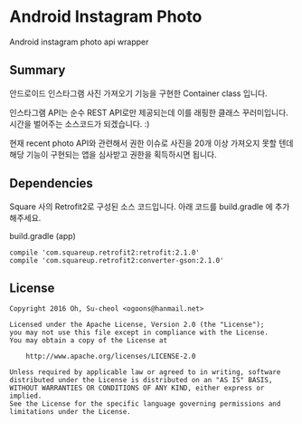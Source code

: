 # Android Instagram Photo

Android instagram photo api wrapper

## Summary

안드로이드 인스타그램 사진 가져오기 기능을 구현한 Container class 입니다.

인스타그램 API는 순수 REST API로만 제공되는데 이를 래핑한 클래스 꾸러미입니다.
시간을 벌어주는 소스코드가 되겠습니다. :)

현재 recent photo API와 관련해서 권한 이슈로 사진을 20개 이상 가져오지 못할 텐데 
해당 기능이 구현되는 앱을 심사받고 권한을 획득하시면 됩니다.

## Dependencies

Square 사의 Retrofit2로 구성된 소스 코드입니다.
아래 코드를 build.gradle 에 추가해주세요.

build.gradle (app)

    compile 'com.squareup.retrofit2:retrofit:2.1.0'
    compile 'com.squareup.retrofit2:converter-gson:2.1.0'

## License

    Copyright 2016 Oh, Su-cheol <ogoons@hanmail.net>

    Licensed under the Apache License, Version 2.0 (the "License");
    you may not use this file except in compliance with the License.
    You may obtain a copy of the License at

        http://www.apache.org/licenses/LICENSE-2.0

    Unless required by applicable law or agreed to in writing, software
    distributed under the License is distributed on an "AS IS" BASIS,
    WITHOUT WARRANTIES OR CONDITIONS OF ANY KIND, either express or implied.
    See the License for the specific language governing permissions and
    limitations under the License.
